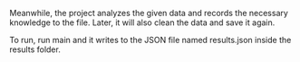 Meanwhile, the project analyzes the given data and records the necessary knowledge to the file. Later, it will also clean the data and save it again.

To run, run main and it writes to the JSON file named results.json inside the results folder.